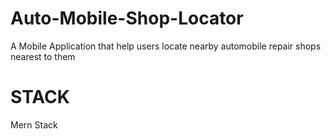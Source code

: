 # Auto-Mobile-Shop-Locator
A Mobile Application that help users locate nearby automobile repair shops nearest to them 
# STACK
Mern Stack
